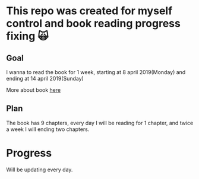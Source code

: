 # This repo was created for myself control and book reading progress fixing :scream_cat:

## Goal

I wanna to read the book for 1 week, starting at 8 april 2019(Monday)
and ending at 14 april 2019(Sunday)

More about book [here](https://www.poodr.com/)

## Plan

The book has 9 chapters, every day I will be reading for 1 chapter, and twice a week
I will ending two chapters.

# Progress

Will be updating every day.
